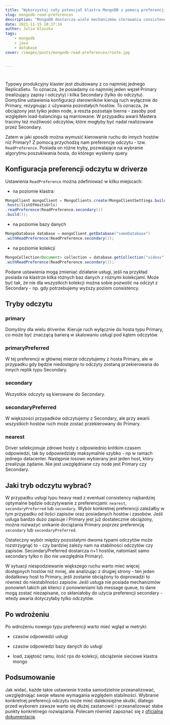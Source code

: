 ```yaml
---
title: "Wykorzystaj cały potencjał klastra MongoDB z pomocą preferencji odczytu"
slug: mongodb-read-preferences
description: "MongoDB dostarcza wiele mechanizmów sterowania consistency. Jak uzyskać większą przepustowość odczytu kosztem spójności danych? O tym w dzisiejszym poście!"
date: 2021-11-15 18:37:24
author: Julia Glaszka
tags:
    - mongodb
    - java
    - database
cover: /images/posts/mongodb-read-preferences/route.jpg


---
```


# 

Typowy produkcyjny klaster jest zbudowany z co najmniej jednego ReplicaSetu. To oznacza, że posiadamy co najmniej jeden węzeł Primary (realizujący zapisy i odczyty) i kilka Secondary (tylko do odczytu). Domyślne ustawienia konfiguracji sterowników kierują ruch wyłącznie do Primary, rezygnując z używania pozostałych hostów. To oznacza, że obciążony jest tylko jeden node, a reszta pozostaje bierna - zasoby pod względem load-balancingu są marnowane. W przypadku awarii Mastera tracimy też możliwość odczytów, które mogłyby być nadal realizowane przez Secondary.

Zatem w jaki sposób można wymusić kierowanie ruchu do innych hostów niż Primary? Z pomocą przychodzą nam preferencje odczytu - tzw. `ReadPreference`. Posiada on różne tryby, pozwalające na wybranie algorytmu poszukiwania hosta, do którego wyślemy query.

## Konfiguracja preferencji odczytu w driverze

Ustawienia `ReadPreference` można zdefiniować w kilku miejscach:

  

-   na poziomie klastra:
    
``` java
MongoClient mongoClient = MongoClients.create(MongoClientSettings.builder()  
.hosts(listOfHostsUrls)
.readPreference(ReadPreference.secondary())  
.build());
```
  

-   na poziomie bazy danych
    
``` java
MongoDatabase database = mongoClient.getDatabase("someDatabase")  
.withReadPreference(ReadPreference.secondary());
```
  

-   na poziomie kolekcji
    
``` java
MongoCollection<Document> collection = database.getCollection("videos")  
.withReadPreference(ReadPreference.secondary());
```
  

Podane ustawienia mogą zmieniać działanie usługi, jeśli na przykład posiada na klastrze kilka różnych baz danych z różnymi kolekcjami. Może być tak, że nie dla wszystkich kolekcji można sobie pozwolić na odczyt z Secondary - np. gdy potrzebujemy wyższy poziom consistency.

## Tryby odczytu

### primary

Domyślny dla wielu driverów. Kieruje ruch wyłącznie do hosta typu Primary, co może być znaczącą barierą w skalowaniu usługi pod kątem odczytów.

### primaryPreferred

W tej preferencji w głównej mierze odczytujemy z hosta Primary, ale w przypadku gdy będzie niedostępny to odczyty zostaną przekierowana do innych replik typu Secondary.

### secondary

Wszystkie odczyty są kierowane do Secondary.

### secondaryPreferred

W większości przypadków odczytujemy z Secondary, ale przy awarii wszystkich hostów ruch może zostać przekierowany do Primary.

### nearest

Driver selekcjonuje zdrowe hosty z odpowiednio krótkim czasem odpowiedzi, tak by odpowiedziały maksymalnie szybko - np w ramach jednego datacenter. Następnie losowo wybierany jest jeden host, który zrealizuje żądanie. Nie jest uwzględniane czy node jest Primary czy Secondary.

## Jaki tryb odczytu wybrać?

W przypadku usługi typu heavy read z eventual consistency najbardziej optymalne będzie odczytywanie z preferencjami: `nearest`, `secondaryPreferred` lub `secondary`. Wybór konkretnej preferencji zależałby w tym przypadku od ilości zapisów oraz posiadanych hostów i zasobów. Jeśli usługa bardzo dużo zapisuje i Primary jest już dostatecznie obciążony, można rozważyć unikanie dociążania Primary poprzez preferencję `secondary` lub `secondaryPreferred`.

Ostateczny wybór między pozostałymi dwoma typami odczytów może rozstrzygnąć to - czy bardziej zależy nam na stabilności odczytów czy zapisów. SecondaryPreferred dostarcza n+1 hostów, natomiast samo secondary tylko n (bo nie uwzględnia Primary).

W sytuacji niespodziewanie większego ruchu warto mieć więcej dostępnych hostów niż mniej, ale analizując z drugiej strony - ten jeden dodatkowy host to Primary, jeśli zostanie obciążony to doprowadzi to również do niestabilności zapisów. Jeśli usługa nie posiada mechanizmów ponowień takich jak klienci z ponowieniami lub message queue, to dane mogą zostać niezapisane, co skłaniałoby do użycia preferencji secondary - wtedy awaria dotyczyłaby tylko odczytów.


## Po wdrożeniu

Po wdrożeniu nowego typu preferencji warto mieć wgląd w metryki:

-   czasów odpowiedzi usługi
    
-   czasów odpowiedzi bazy danych do usługi
    
-   load, zajętość ramu, ilość rps do kolekcji, obciążenie sieciowe klastra mongo

## Podsumowanie

Jak widać, każde takie ustawienie trzeba samodzielnie przeanalizować, uwzględniając swoje własne wymagania względem stabilności. Wybranie konkretnej preferencji odczytu może mieć dalekosiężne skutki, dlatego przed wyborem zawsze warto się dłużej zastanowić i przeanalizować słabe punkty konkretnego rozwiązania. Polecam również zapoznać się z [oficjalną dokumentacją](https://docs.mongodb.com/manual/core/read-preference/).
